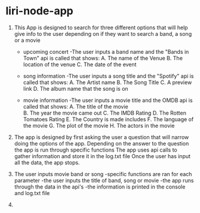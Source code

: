 # liri-node-app

1. This App is designed to search for three different options that will help give info to the user depending on if they want to search a band, a song or a movie
    * upcoming concert
        -The user inputs a band name and the "Bands in Town" api is called that shows:
            A. The name of the Venue 
            B. The location of the venue
            C. The date of the event

    * song information
        -The user inputs a song title and the "Spotify" api is called that shows: 
            A. The Artist name
            B. The Song Title
            C. A preview link
            D. The album name that the song is on

    * movie information
        -The user inputs a movie title and the OMDB api is called that shows: 
            A. The title of the movie   
            B. The year the movie came out
            C. The IMDB Rating
            D. The Rotten Tomatoes Rating
            E. The Country is made includes
            F. The language of the movie
            G. The plot of the movie
            H. The actors in the movie

2. The app is designed by first asking the user a question that will narrow doing the options of the app.
Depending on the answer to the question the app is run through specific functions
The app uses api calls to gather information and store it in the log.txt file
Once the user has input all the data, the app stops.

3. The user inputs movie band or song
    -specific functions are ran for each parameter
    -the user inputs the title of band, song or movie
    -the app runs through the data in the api's
    -the information is printed in the console and log.txt file

4.